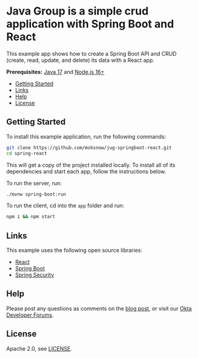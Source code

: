 # Java Group is a simple crud application with Spring Boot and React
 
This example app shows how to create a Spring Boot API and CRUD (create, read, update, and delete) its data with a React app.

**Prerequisites:** [Java 17](https://www.oracle.com/java/technologies/javase/jdk17-archive-downloads.html) and [Node.js 16+](https://nodejs.org/)

* [Getting Started](#getting-started)
* [Links](#links)
* [Help](#help)
* [License](#license)

## Getting Started

To install this example application, run the following commands:

```bash
git clone https://github.com/moksnow/jug-springboot-react.git
cd spring-react
```

This will get a copy of the project installed locally. To install all of its dependencies and start each app, follow the instructions below.

To run the server, run:
 
```bash
./mvnw spring-boot:run
```

To run the client, cd into the `app` folder and run:
 
```bash
npm i && npm start
```


## Links

This example uses the following open source libraries:

* [React](https://reactjs.org/)
* [Spring Boot](https://spring.io/projects/spring-boot)
* [Spring Security](https://spring.io/projects/spring-security)

## Help

Please post any questions as comments on the [blog post](https://developer.okta.com/blog/2022/06/17/simple-crud-react-and-spring-boot), or visit our [Okta Developer Forums](https://devforum.okta.com/).

## License

Apache 2.0, see [LICENSE](LICENSE).

